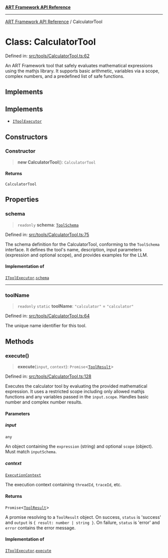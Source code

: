 [**ART Framework API Reference**](../README.md)

***

[ART Framework API Reference](../README.md) / CalculatorTool

# Class: CalculatorTool

Defined in: [src/tools/CalculatorTool.ts:62](https://github.com/hashangit/ART/blob/a8524de337702d2ec210d86aff2464ac0aeed73e/src/tools/CalculatorTool.ts#L62)

An ART Framework tool that safely evaluates mathematical expressions using the mathjs library.
It supports basic arithmetic, variables via a scope, complex numbers, and a predefined list of safe functions.

## Implements

## Implements

- [`IToolExecutor`](../interfaces/IToolExecutor.md)

## Constructors

### Constructor

> **new CalculatorTool**(): `CalculatorTool`

#### Returns

`CalculatorTool`

## Properties

### schema

> `readonly` **schema**: [`ToolSchema`](../interfaces/ToolSchema.md)

Defined in: [src/tools/CalculatorTool.ts:75](https://github.com/hashangit/ART/blob/a8524de337702d2ec210d86aff2464ac0aeed73e/src/tools/CalculatorTool.ts#L75)

The schema definition for the CalculatorTool, conforming to the `ToolSchema` interface.
It defines the tool's name, description, input parameters (expression and optional scope),
and provides examples for the LLM.

#### Implementation of

[`IToolExecutor`](../interfaces/IToolExecutor.md).[`schema`](../interfaces/IToolExecutor.md#schema)

***

### toolName

> `readonly` `static` **toolName**: `"calculator"` = `"calculator"`

Defined in: [src/tools/CalculatorTool.ts:64](https://github.com/hashangit/ART/blob/a8524de337702d2ec210d86aff2464ac0aeed73e/src/tools/CalculatorTool.ts#L64)

The unique name identifier for this tool.

## Methods

### execute()

> **execute**(`input`, `context`): `Promise`\<[`ToolResult`](../interfaces/ToolResult.md)\>

Defined in: [src/tools/CalculatorTool.ts:128](https://github.com/hashangit/ART/blob/a8524de337702d2ec210d86aff2464ac0aeed73e/src/tools/CalculatorTool.ts#L128)

Executes the calculator tool by evaluating the provided mathematical expression.
It uses a restricted scope including only allowed mathjs functions and any variables
passed in the `input.scope`. Handles basic number and complex number results.

#### Parameters

##### input

`any`

An object containing the `expression` (string) and optional `scope` (object). Must match `inputSchema`.

##### context

[`ExecutionContext`](../interfaces/ExecutionContext.md)

The execution context containing `threadId`, `traceId`, etc.

#### Returns

`Promise`\<[`ToolResult`](../interfaces/ToolResult.md)\>

A promise resolving to a `ToolResult` object.
         On success, `status` is 'success' and `output` is `{ result: number | string }`.
         On failure, `status` is 'error' and `error` contains the error message.

#### Implementation of

[`IToolExecutor`](../interfaces/IToolExecutor.md).[`execute`](../interfaces/IToolExecutor.md#execute)

